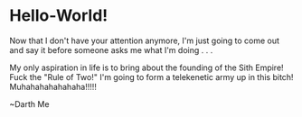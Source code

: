 # Hello-World!



Now that I don't have your attention anymore, I'm just going to come out and say it before someone asks me what I'm doing . . .

My only aspiration in life is to bring about the founding of the Sith Empire! Fuck the "Rule of Two!" I'm going to form a telekenetic army up in this bitch! Muhahahahahahaha!!!!!



~Darth Me
